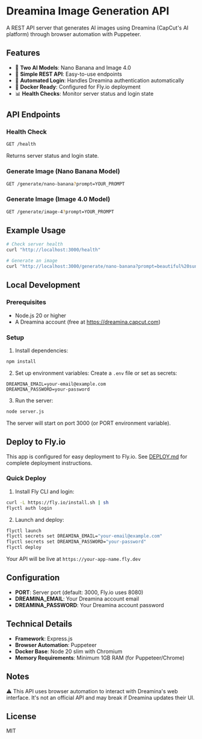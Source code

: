 # Dreamina Image Generation API

A REST API server that generates AI images using Dreamina (CapCut's AI platform) through browser automation with Puppeteer.

## Features

- 🎨 **Two AI Models**: Nano Banana and Image 4.0
- 🚀 **Simple REST API**: Easy-to-use endpoints
- 🔄 **Automated Login**: Handles Dreamina authentication automatically
- 🐳 **Docker Ready**: Configured for Fly.io deployment
- 📊 **Health Checks**: Monitor server status and login state

## API Endpoints

### Health Check
```bash
GET /health
```
Returns server status and login state.

### Generate Image (Nano Banana Model)
```bash
GET /generate/nano-banana?prompt=YOUR_PROMPT
```

### Generate Image (Image 4.0 Model)
```bash
GET /generate/image-4?prompt=YOUR_PROMPT
```

## Example Usage

```bash
# Check server health
curl "http://localhost:3000/health"

# Generate an image
curl "http://localhost:3000/generate/nano-banana?prompt=beautiful%20sunset%20over%20mountains"
```

## Local Development

### Prerequisites
- Node.js 20 or higher
- A Dreamina account (free at https://dreamina.capcut.com)

### Setup

1. Install dependencies:
```bash
npm install
```

2. Set up environment variables:
Create a `.env` file or set as secrets:
```
DREAMINA_EMAIL=your-email@example.com
DREAMINA_PASSWORD=your-password
```

3. Run the server:
```bash
node server.js
```

The server will start on port 3000 (or PORT environment variable).

## Deploy to Fly.io

This app is configured for easy deployment to Fly.io. See [DEPLOY.md](DEPLOY.md) for complete deployment instructions.

### Quick Deploy

1. Install Fly CLI and login:
```bash
curl -L https://fly.io/install.sh | sh
flyctl auth login
```

2. Launch and deploy:
```bash
flyctl launch
flyctl secrets set DREAMINA_EMAIL="your-email@example.com"
flyctl secrets set DREAMINA_PASSWORD="your-password"
flyctl deploy
```

Your API will be live at `https://your-app-name.fly.dev`

## Configuration

- **PORT**: Server port (default: 3000, Fly.io uses 8080)
- **DREAMINA_EMAIL**: Your Dreamina account email
- **DREAMINA_PASSWORD**: Your Dreamina account password

## Technical Details

- **Framework**: Express.js
- **Browser Automation**: Puppeteer
- **Docker Base**: Node 20 slim with Chromium
- **Memory Requirements**: Minimum 1GB RAM (for Puppeteer/Chrome)

## Notes

⚠️ This API uses browser automation to interact with Dreamina's web interface. It's not an official API and may break if Dreamina updates their UI.

## License

MIT
